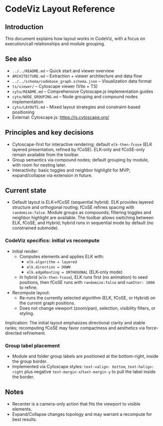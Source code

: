 <!-- Migration note: The viewer uses Cytoscape.js with ELK→fCoSE as the default ("elk-then-fcose") and also supports ELK-only and fCoSE-only. This doc reflects the Cytoscape-first approach. -->
# CodeViz Layout Reference

## Introduction
This document explains how layout works in CodeViz, with a focus on execution/call relationships and module grouping.

## See also
- `../../README.md` – Quick start and viewer overview
- `ARCHITECTURE.md` – Extraction + viewer architecture and data flow
- `../../schema/codebase_graph.schema.json` – Visualization data format
- `ts/viewer/` – Cytoscape viewer (Vite + TS)
- `cyto/README.md` – Comprehensive Cytoscape.js implementation guides
- `cyto/NODE_GROUPING.md` – Node grouping and compound nodes implementation
- `cyto/LAYOUTS.md` – Mixed layout strategies and constraint-based positioning
- External: Cytoscape.js: https://js.cytoscape.org/

## Principles and key decisions
- Cytoscape-first for interactive rendering; default `elk-then-fcose` (ELK layered presentation, refined by fCoSE). ELK-only and fCoSE-only remain available from the toolbar.
- Group semantics via compound nodes; default grouping by module, with room for nesting later.
- Interactivity: basic toggles and neighbor highlight for MVP; expand/collapse via extension in future.

## Current state
- Default layout is ELK→fCoSE (sequential hybrid). ELK provides layered structure and orthogonal routing; fCoSE refines spacing with `randomize:false`. Module groups as compounds; filtering toggles and neighbor highlight are available. The toolbar allows switching between ELK, fCoSE, and Hybrid; hybrid runs in sequential mode by default (no constrained submode).

### CodeViz specifics: initial vs recompute

- Initial render:
  - Computes elements and applies ELK with:
    - `elk.algorithm = layered`
    - `elk.direction = DOWN`
    - `elk.edgeRouting = ORTHOGONAL` (ELK-only mode)
  - In hybrid (`elk-then-fcose`), ELK runs first (no animation) to seed positions, then fCoSE runs with `randomize:false` and `numIter: 1000` to refine.
- Recompute layout:
  - Re-runs the currently selected algorithm (ELK, fCoSE, or Hybrid) on the current graph positions.
  - Does not change viewport (zoom/pan), selection, visibility filters, or styling.

Implication: The initial layout emphasizes directional clarity and stable ranks; recomputing fCoSE may favor compactness and aesthetics via force-directed refinement.

### Group label placement

- Module and folder group labels are positioned at the bottom-right, inside the group border.
- Implemented via Cytoscape styles: `text-valign: bottom`, `text-halign: right` plus negative `text-margin-x`/`text-margin-y` to pull the label inside the border.

## Notes
- Recenter is a camera-only action that fits the viewport to visible elements.
- Expand/Collapse changes topology and may warrant a recompute for best results.
